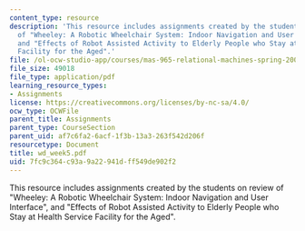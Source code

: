 ```yaml
---
content_type: resource
description: 'This resource includes assignments created by the students on review
  of "Wheeley: A Robotic Wheelchair System: Indoor Navigation and User Interface",
  and "Effects of Robot Assisted Activity to Elderly People who Stay at Health Service
  Facility for the Aged".'
file: /ol-ocw-studio-app/courses/mas-965-relational-machines-spring-2005/7fc9c364c93a9a22941dff549de902f2_wd_week5.pdf
file_size: 49018
file_type: application/pdf
learning_resource_types:
- Assignments
license: https://creativecommons.org/licenses/by-nc-sa/4.0/
ocw_type: OCWFile
parent_title: Assignments
parent_type: CourseSection
parent_uid: af7c6fa2-6acf-1f3b-13a3-263f542d206f
resourcetype: Document
title: wd_week5.pdf
uid: 7fc9c364-c93a-9a22-941d-ff549de902f2
---
```

This resource includes assignments created by the students on review of "Wheeley: A Robotic Wheelchair System: Indoor Navigation and User Interface", and "Effects of Robot Assisted Activity to Elderly People who Stay at Health Service Facility for the Aged".